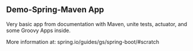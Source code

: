 ## Demo-Spring-Maven App

Very basic app from documentation with Maven,
unite tests, actuator, and some Groovy Apps inside.

More information at:
spring.io/guides/gs/spring-boot/#scratch
